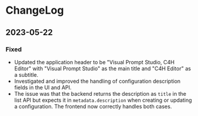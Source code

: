 # ChangeLog

## 2023-05-22

### Fixed

* Updated the application header to be "Visual Prompt Studio, C4H Editor" with "Visual Prompt Studio" as the main title and "C4H Editor" as a subtitle.
* Investigated and improved the handling of configuration description fields in the UI and API.
* The issue was that the backend returns the description as `title` in the list API but expects it in `metadata.description` when creating or updating a configuration. The frontend now correctly handles both cases.